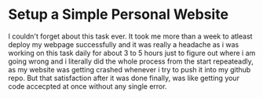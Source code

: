 # Setup a Simple Personal Website
I couldn't forget about this task ever. It took me more than a week to atleast deploy my webpage successfully and it was really a headache as i was working on this task daily for about 3 to 5 hours just to figure out where i am going wrong and i literally did the whole process from the start repeateadly, as my website was getting crashed whenever i try to push it into my github repo. 
But that satisfaction after it was done finally, was like getting your code accecpted at once without any single error.     
